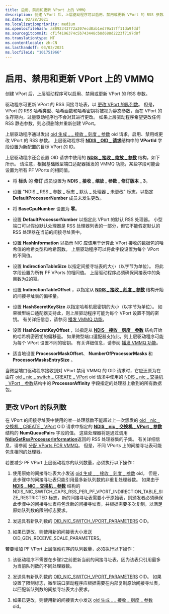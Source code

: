 ```yaml
---
title: 启用、禁用和更新 VPort 上的 VMMQ
description: 创建 VPort 后，上层驱动程序可以启用、禁用或更新 VPort 的 RSS 参数。
ms.date: 02/28/2021
ms.localizationpriority: medium
ms.openlocfilehash: a8892343772a207ecd8ab1ed79a17ff11da9fddf
ms.sourcegitcommit: cf1f4196374c5b743448cb8d688d2223f7197d8f
ms.translationtype: MT
ms.contentlocale: zh-CN
ms.lasthandoff: 03/03/2021
ms.locfileid: "101751966"
---
```

# <a name="enabling-disabling-and-updating-vmmq-on-a-vport"></a>启用、禁用和更新 VPort 上的 VMMQ

创建 VPort 后，上层驱动程序可以启用、禁用或更新 VPort 的 RSS 参数。 

驱动程序可更新 VPort 的 RSS 间接寻址表，以 [更改 VPort 的队列数](#changing-the-number-of-queues-for-a-vport)。 但是，VPort 的 RSS 哈希类型、哈希函数和哈希密钥将被视为静态参数，而在 VPort 的生存期内，过量驱动程序也不会对其进行更改。 如果上层驱动程序希望更改任何 RSS 静态参数，则必须删除并重新创建 VPort。

上层驱动程序通过发出 [oid 生成 \_ \_ 接收 \_ 刻度 \_ 参数](oid-gen-receive-scale-parameters.md) oid 请求，启用、禁用或更改 VPort 的 RSS 参数。 上层驱动程序将 [**NDIS \_ OID \_ 请求**](/windows-hardware/drivers/ddi/ndis/ns-ndis-_ndis_oid_request)结构中的 **VPortId** 字段设置为新配置的目标 VPort 的 ID。 

上层驱动程序还会设置 OID 请求中使用的 [**NDIS \_ 接收 \_ 缩放 \_ 参数**](/windows-hardware/drivers/ddi/ntddndis/ns-ntddndis-_ndis_receive_scale_parameters) 结构，如下所示。 请注意，根据基础微型端口适配器播发的 VMMQ 功能，某些字段可能会设置为所有 PF VPorts 的相同值。


- 将 **标头** 的 **修订** 成员设置为 **NDIS \_ 接收 \_ 缩放 \_ 参数 \_ 修订版本 \_ 3**。

- 设置 "NDIS \_ RSS \_ 参数 \_ 标志 \_ 默认 \_ 处理器 \_ 未更改" 标志，以指定 **DefaultProcessorNumber** 成员未发生更改。

- 将 **BaseCpuNumber** 设置为 **零**。

- 设置 **DefaultProcessorNumber** 以指定此 VPort 的默认 RSS 处理器。 小型端口可以假设默认处理器是 RSS 处理器列表的一部分，但它不能假定默认的 RSS 处理器在当前的间接寻址表中。 

- 设置 **HashInformation** 以指示 NIC 应该用于计算此 VPort 接收的数据包的哈希值的哈希类型和哈希函数。 上层驱动程序可以将此字段设置为每个 VPort 的不同值。

- 设置 **IndirectionTableSize** 以指定间接寻址表的大小（以字节为单位）。 将此字段设置为所有 PF VPorts 的相同值。 上层驱动程序必须确保间接表中的条目数为2的幂。

- 设置 **IndirectionTableOffset** ，以指定从 [**NDIS \_ 接收 \_ 刻度 \_ 参数**](/windows-hardware/drivers/ddi/ntddndis/ns-ntddndis-_ndis_receive_scale_parameters) 结构开始的间接寻址表的偏移量。

- 设置 **HashSecretKeySize** 以指定哈希机密密钥的大小（以字节为单位）。 如果微型端口适配器支持此，则上层驱动程序可能为每个 VPort 设置不同的密钥。 有关详细信息，请参阅 [播发 VMMQ 功能](advertising-vmmq-capabilities.md)。

- 设置 **HashSecretKeyOffset** ，以指定从 [**NDIS \_ 接收 \_ 刻度 \_ 参数**](/windows-hardware/drivers/ddi/ntddndis/ns-ntddndis-_ndis_receive_scale_parameters) 结构开始的哈希机密密钥的偏移量。 如果微型端口适配器支持此，则上层驱动程序可能为每个 VPort 设置不同的密钥。 有关详细信息，请参阅 [播发 VMMQ 功能](advertising-vmmq-capabilities.md)。

- 适当地设置 **ProcessorMaskOffset**、 **NumberOfProcessorMasks** 和 **ProcessorMasksEntrySize** 。

当微型端口驱动程序接收到对 VPort 禁用 VMMQ 的 OID 请求时，它应还原为在由在 [oid \_ nic \_ switch \_ CREATE \_ VPort](oid-nic-switch-create-vport.md) oid 请求中使用的 [NDIS \_ nic \_ 交换机 \_ VPort \_ 参数](/windows-hardware/drivers/ddi/ntddndis/ns-ntddndis-_ndis_nic_switch_vport_parameters)结构中的 **ProcessorAffinity** 字段指定的处理器上收到的所有数据包。

## <a name="changing-the-number-of-queues-for-a-vport"></a>更改 VPort 的队列数

在 VPort 的间接寻址表中使用的唯一处理器数不能超过上一次颁发的 [oid \_ nic \_ 交换机 \_ CREATE \_ VPort](oid-nic-switch-create-vport.md) OID 请求中指定的 [**NDIS \_ nic \_ 交换机 \_ VPort \_ 参数**](/windows-hardware/drivers/ddi/ntddndis/ns-ntddndis-_ndis_nic_switch_vport_parameters)结构的 **NumQueuePairs** 字段的值。 这些处理器将是通过调用 [**NdisGetRssProcessorInformation**](/windows-hardware/drivers/ddi/ndis/nf-ndis-ndisgetrssprocessorinformation)返回的 RSS 处理器集的子集。 有关详细信息，请参阅 [分配 VPorts FOR VMMQ](allocating-vports-for-vmmq.md)。 但是，不同 VPorts 上的间接寻址表可能包含相同的处理器。

若要减少 PF VPort 上层驱动程序的队列数量，必须执行以下操作：

1. 使用原始的间接寻址表大小发送 [oid 生成 \_ \_ 接收 \_ 刻度 \_ 参数](oid-gen-receive-scale-parameters.md) oid。 但是，此步骤中的间接寻址表只能引用最多新队列数的非重复处理器数。 如果由于 [**NDIS \_ NIC \_ 交换机 \_ 参数**](/windows-hardware/drivers/ddi/ntddndis/ns-ntddndis-_ndis_nic_switch_parameters) 结构的 NDIS_NIC_SWITCH_CAPS_RSS_PER_PF_VPORT_INDIRECTION_TABLE_SIZE_RESTRICTED 标志，新的间接寻址表需要小于原始表，则颁发者必须确保此步骤中的间接寻址表将包含新的间接寻址表，并根据需要多次复制，以满足原始队列数的限制标志要求。

2. 发送具有新队列数的 [OID_NIC_SWITCH_VPORT_PARAMETERS](oid-nic-switch-vport-parameters.md) OID。

3. 如果已更改，则使用新的间接表大小发送 OID_GEN_RECEIVE_SCALE_PARAMETERS。

若要增加 PF VPort 上层驱动程序的队列数量，必须执行以下操作：

1. 该驱动程序不需要在步骤2之前更新当前的间接寻址表，因为该表只引用最多为当前队列数的不同处理器数。

2. 发送具有新队列数的 [OID_NIC_SWITCH_VPORT_PARAMETERS](oid-nic-switch-vport-parameters.md) OID。 如果设置了限制标志，微型端口驱动程序应根据需要在内部复制原始间接寻址表，以匹配新队列数的间接寻址表大小要求。

3. 如果已更改，则使用新的间接表大小发送 [oid 生成 \_ \_ 接收 \_ 刻度 \_ 参数](oid-gen-receive-scale-parameters.md) oid。


